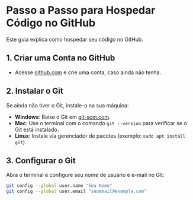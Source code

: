
# Passo a Passo para Hospedar Código no GitHub

Este guia explica como hospedar seu código no GitHub.

## 1. Criar uma Conta no GitHub
- Acesse [github.com](https://github.com) e crie uma conta, caso ainda não tenha.

## 2. Instalar o Git
Se ainda não tiver o Git, instale-o na sua máquina:
- **Windows**: Baixe o Git em [git-scm.com](https://git-scm.com).
- **Mac**: Use o terminal com o comando `git --version` para verificar se o Git está instalado.
- **Linux**: Instale via gerenciador de pacotes (exemplo: `sudo apt install git`).

## 3. Configurar o Git
Abra o terminal e configure seu nome de usuário e e-mail no Git:

```bash
git config --global user.name "Seu Nome"
git config --global user.email "seuemail@example.com"

